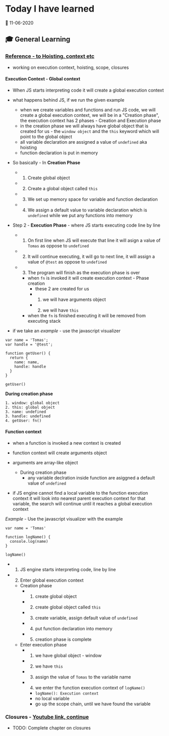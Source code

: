 # Today I have learned

:calendar: 11-06-2020

## :mortar_board: General Learning

### [Reference - to Hoisting, context etc](../23-04-2020/NOTES.md)

- working on execution context, hoisting, scope, closures

#### Execution Context - Global context

- When JS starts interpreting code it will create a global execution context
- what happens behind JS, if we run the given example
  - when we create variables and functions and run JS code, we will create a global execution context,
  we will be in a "Creation phase", the execution context has 2 phases - Creation and Execution phase
  - in the creation phase we will always have global object that is created for us - the `window object` and the `this` keyword which will point to the global object
  - all variable declaration are assigned a value of `undefined` aka hoisting
  - function declaration is put in memory

- So basically - In **Creation Phase**
  - 1. Create global object
  - 2. Create a global object called `this`
  - 3. We set up memory space for variable and function declaration
  - 4. We assign a default value to variable declaration which is `undefined` while we put any functions into memory

- Step 2 - **Execution Phase** - where JS starts executing code line by line
  - 1. On first line when JS will execute that line it will asign a value of `Tomas` as oppose to `undefined`
  - 2. It will continue executing, it will go to next line, it will assign a value of `@test` as oppose to `undefined`
  - 3. The program will finish as the execution phase is over

    - when `fn` is invoked it will create execution context - Phase creation
      - these 2 are created for us
      - 1. we will have arguments object
      - 2. we will have `this`
    - when the `fn` is finished executing it will be removed from executing stack

- if we take an _example_ - use the javascript visualizer

```
var name = 'Tomas';
var handle = '@test';

function getUser() {
  return {
    name: name,
    handle: handle
  }
}

getUser()
```

**During creation phase**

```
1. window: global object
2. this: global object
3. name: undefined
3. handle: undefined
4. getUser: fn()
```

#### Function context
- when a function is invoked a new context is created
- function context will create arguments object
- arguments are array-like object

  - During creation phase
    - any variable declration inside function are asiggned a default value of `undefined`

- if JS engine cannot find a local variable to the function execution context it will look into nearest parent execution context for that variable, the search will continue until it reaches a global execution context

_Example_ - Use the javascript visualizer with the example

```
var name = 'Tomas'

function logName() {
  console.log(name)
}

logName()
```

- 1. JS engine starts interpreting code, line by line
- 2. Enter global execution context
  - Creation phase
    - 1. create global object
    - 2. create global object called `this`
    - 3. create variable, assign default value of `undefined`
    - 4. put function declaration into memory
    - 5. creation phase is complete
  - Enter execution phase
    - 1. we have global object - window
    - 2. we have `this`
    - 3. assign the value of `Tomas` to the variable name
    - 4. we enter the function execution context of `logName()`
      - `logName(): Execution context`
      - no local variable
      - go up the scope chain, until we have found the variable

### Closures - [Youtube link, continue](https://youtu.be/Nt-qa_LlUH0?t=1141)
- TODO: Complete chapter on closures